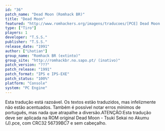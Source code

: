 ```yaml
---
id: "36"
patch_name: "Dead Moon (Romhack BR)"
title: "Dead Moon"
featured: "http://www.romhackers.org/imagens/traducoes/[PCE] Dead Moon - Romhack BR - 1.png"
type: ["Tiro"]
players: 1
developer: "T.S.S."
publisher: "T.S.S."
release_date: "1991"
author: ["Lhotian"]
group_name: "Romhack BR (extinto)"
group_site: "http://romhackbr.no.sapo.pt/ (inativo)"
patch_version: "???"
patch_release: "1991"
patch_format: "IPS e IPS-EXE"
patch_status: "100%"
platform: "Console"
system: "PC Engine"
---
```


Esta tradução está razoável. Os textos estão traduzidos, mas infelizmente não estão acentuados. Também é possível notar erros mínimos de português, mas nada que atrapalhe a diversão.ATENÇÃO:Esta tradução deve ser aplicada na ROM original Dead Moon - Tsuki Sekai no Akumu (J).pce, com CRC32 56739BC7 e sem cabeçalho.